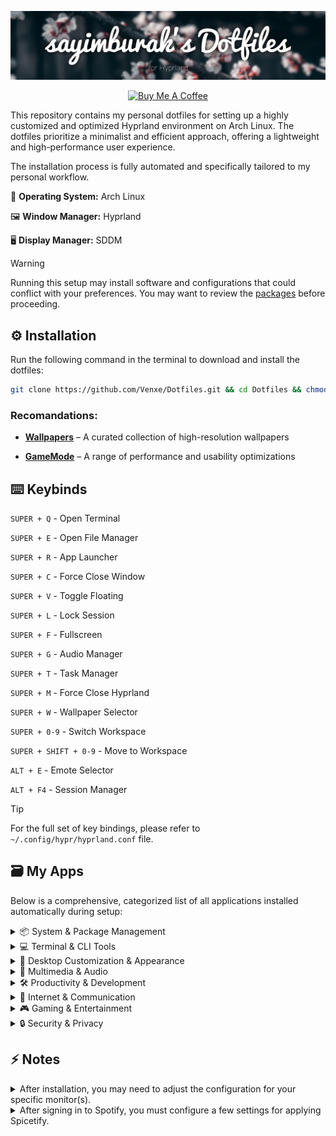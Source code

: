 [![sayimburak's Dotfiles](banner.jpg)](https://github.com/Venxe/Dotfiles)

<p align="center">
  <a href="https://www.buymeacoffee.com/sayimburak" target="_blank"><img src="https://cdn.buymeacoffee.com/buttons/v2/default-yellow.png" alt="Buy Me A Coffee" style="height: 28px !important;" ></a>
</p>

This repository contains my personal dotfiles for setting up a highly customized and optimized Hyprland environment on Arch Linux. The dotfiles prioritize a minimalist and efficient approach, offering a lightweight and high-performance user experience.

The installation process is fully automated and specifically tailored to my personal workflow.

🐧 **Operating System:** Arch Linux

🖼️ **Window Manager:** Hyprland

🖥️ **Display Manager:** SDDM

> [!WARNING]  
> Running this setup may install software and configurations that could conflict with your preferences. You may want to review the [packages](https://github.com/Venxe/Dotfiles/tree/main/installers) before proceeding.


## ⚙️ Installation

Run the following command in the terminal to download and install the dotfiles:
```bash
git clone https://github.com/Venxe/Dotfiles.git && cd Dotfiles && chmod +x installers/install.sh && ./installers/install.sh
```

### Recomandations:

- [**Wallpapers**](https://github.com/sayimburak/wallpapers) – A curated collection of high-resolution wallpapers

- [**GameMode**](https://github.com/FeralInteractive/gamemode) – A range of performance and usability optimizations


## ⌨️ Keybinds

`SUPER + Q`  - Open Terminal

`SUPER + E`  - Open File Manager

`SUPER + R`  - App Launcher

`SUPER + C`  - Force Close Window

`SUPER + V`  - Toggle Floating

`SUPER + L`  - Lock Session

`SUPER + F`  - Fullscreen

`SUPER + G`  - Audio Manager

`SUPER + T`  - Task Manager

`SUPER + M` - Force Close Hyprland

`SUPER + W`  - Wallpaper Selector

`SUPER + 0-9` - Switch Workspace

`SUPER + SHIFT + 0-9` - Move to Workspace

`ALT + E`  - Emote Selector

`ALT + F4`  - Session Manager

> [!Tip]
> For the full set of key bindings, please refer to `~/.config/hypr/hyprland.conf` file.


## 🗃️ My Apps

Below is a comprehensive, categorized list of all applications installed automatically during setup:

<details>
<summary>📦 System & Package Management</summary>

- **pacman-contrib**
- **rsync**
- **cpio**
- **bluez**
- **blueman**
- **wl-clip-persist**
- **thunar**
- **gvfs**
- **libgsf**
- **tumbler**
- **ffmpegthumbnailer**
- **7zip**
- **xarchiver**
- **bleachbit**
- **flatpak**
- **gnome-keyring**
- **gnome-network-displays**
- **com.github.tchx84.Flatseal**
- **io.github.flattool.Warehouse**
</details>

<details>
<summary>💻 Terminal & CLI Tools</summary>

- **fish**
- **starship**
- **fastfetch**
- **myfetch**
- **eza**
- **fd**
- **nnn**
- **less**
- **btop**
- **cava**
- **pulsemixer**
- **clock-rs-git**
</details>

<details>
<summary>🎨 Desktop Customization & Appearance</summary>

- **swww**
- **waybar**
- **swaync**
- **hypridle**
- **hyprlock**
- **hyprpicker**
- **brightnessctl**
- **gammastep**
- **nwg-look**
- **materia-gtk-theme**
- **ttf-fira-sans**
- **ttf-firacode-nerd**
- **ttf-jetbrains-mono**
- **python-pywal16**
- **python-pywalfox**
- **hyprshot**
- **pyprland**
- **wlogout**
- **kora-icon-theme**
- **qogir-icon-theme**
</details>

<details>
<summary>🎥 Multimedia & Audio</summary>

- **mpv**
- **swayimg**
- **qt6-multimedia**
- **easyeffects**
- **lsp-plugins**
- **gst-plugins-bad**
- **calf**
- **obs-studio**
- **spotify**
- **spicetify-cli**
- **spicetify-marketplace-bin**
- **ncspot**
- **yt-dlp**
</details>

<details>
<summary>🛠️ Productivity & Development</summary>

- **libreoffice-fresh**
- **thunderbird**
- **obsidian**
- **code**
- **neovim**
- **cmake**
- **meson**
- **io.github.shiftey.Desktop**
- **io.github.Qalculate**
</details>

<details>
<summary>💬 Internet & Communication</summary>

- **discord**
- **qbittorrent**
- **org.localsend.localsend_app**
- **org.telegram.desktop**
- **it.mijorus.smile**
- **io.github.halfmexican.Mingle**
- **com.rustdesk.RustDesk**
</details>

<details>
<summary>🎮 Gaming & Entertainment</summary>

- **steam**
- **lutris**
- **bastet**
- **cmatrix**
- **pipes-rs**
- **lolcat**
- **asciiquarium**
- **com.heroicgameslauncher.hgl**
- **com.vysp3r.ProtonPlus**
</details>

<details>
<summary>🔒 Security & Privacy</summary>
  
- **bitwarden**
- **io.ente.auth**
- **com.protonvpn.www**
- **org.torproject.torbrowser-launcher**
</details>


## ⚡ Notes
<details>
<summary>After installation, you may need to adjust the configuration for your specific monitor(s).</summary>

You can view your connected monitors and their properties by running the `hyprctl monitors` command in the terminal.
</details>

<details>
<summary>After signing in to Spotify, you must configure a few settings for applying Spicetify.</summary>

```
spicetify config current_theme marketplace
spicetify config custom_apps marketplace
spicetify backup apply
```

My Marketplace Items:
- **Extensions:** Full Screen, Scanabbles
- **Themes:** Comfy
- **Snippets:** Hover Panels, Rounded Images, Auto-hide Friends, Pretty Lyrics, Smooth Progress/Volume Bar, Modern ScrollBar, Remove the Artist and Credits sections from the Sidebar
</details>
